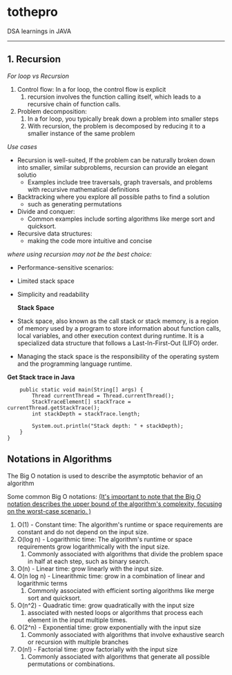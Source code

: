 # tothepro
DSA learnings in JAVA

---

## 1. Recursion

_For loop vs Recursion_
1. Control flow: In a for loop, the control flow is explicit
   1. recursion involves the function calling itself, which leads to a recursive chain of function calls.
3. Problem decomposition:
   1. In a for loop, you typically break down a problem into smaller steps
   2. With recursion, the problem is decomposed by reducing it to a smaller instance of the same problem


_Use cases_

* Recursion is well-suited, If the problem can be naturally broken down into smaller, similar subproblems, recursion can provide an elegant solutio
  * Examples include tree traversals, graph traversals, and problems with recursive mathematical definitions
* Backtracking where you explore all possible paths to find a solution
  * such as generating permutations
* Divide and conquer: 
  * Common examples include sorting algorithms like merge sort and quicksort.
* Recursive data structures:
  * making the code more intuitive and concise

_where using recursion may not be the best choice:_
 * Performance-sensitive scenarios:
 * Limited stack space
 * Simplicity and readability


   **Stack Space**

* Stack space, also known as the call stack or stack memory, is a region of memory used by a program to store information about function calls, local variables, and other execution context during runtime. It is a specialized data structure that follows a Last-In-First-Out (LIFO) order.


* Managing the stack space is the responsibility of the operating system and the programming language runtime.


**Get Stack trace in Java**

```public class StackSpaceChecker {
    public static void main(String[] args) {
        Thread currentThread = Thread.currentThread();
        StackTraceElement[] stackTrace = currentThread.getStackTrace();
        int stackDepth = stackTrace.length;

        System.out.println("Stack depth: " + stackDepth);
    }
}
```
**Notations in Algorithms**
---
The Big O notation is used to describe the asymptotic behavior of an algorithm

Some common Big O notations:
<u>(It's important to note that the Big O notation describes the upper bound of the algorithm's complexity, focusing on the worst-case scenario. )</u>

1. O(1) - Constant time: The algorithm's runtime or space requirements are constant and do not depend on the input size.
2. O(log n) - Logarithmic time: The algorithm's runtime or space requirements grow logarithmically with the input size.
   1. Commonly associated with algorithms that divide the problem space in half at each step, such as binary search.
3. O(n) - Linear time: grow linearly with the input size.
4. O(n log n) - Linearithmic time: grow in a combination of linear and logarithmic terms
   1. Commonly associated with efficient sorting algorithms like merge sort and quicksort.
5. O(n^2) - Quadratic time: grow quadratically with the input size
   1. associated with nested loops or algorithms that process each element in the input multiple times.
6. O(2^n) - Exponential time: grow exponentially with the input size
   1. Commonly associated with algorithms that involve exhaustive search or recursion with multiple branches
7. O(n!) - Factorial time: grow factorially with the input size
   1.  Commonly associated with algorithms that generate all possible permutations or combinations.
